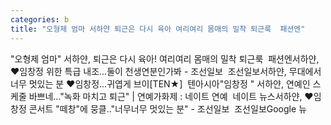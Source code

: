 ```yaml
---
categories: b
title: "오형제 엄마 서하얀 퇴근은 다시 육아 여리여리 몸매의 밀착 퇴근룩  패션엔"
---
```

"오형제 엄마" 서하얀, 퇴근은 다시 육아! 여리여리 몸매의 밀착 퇴근룩&nbsp;&nbsp;패션엔서하얀, ♥임창정 위한 특급 내조...둘이 천생연분인가봐 - 조선일보&nbsp;&nbsp;조선일보서하얀, 무대에서 너무 멋있는 분 ♥임창정...귀엽게 브이[TEN★]&nbsp;&nbsp;텐아시아"임창정 " 서하얀, 연예인 스케줄 바쁘네…"녹화 마치고 퇴근" | 연예가화제 : 네이트 연예&nbsp;&nbsp;네이트 뉴스서하얀, ♥임창정 콘서트 "떼창"에 뭉클.."너무너무 멋있는 분" - 조선일보&nbsp;&nbsp;조선일보Google 뉴